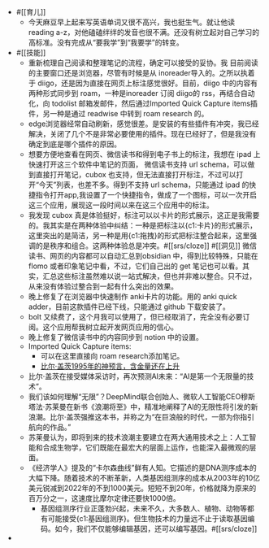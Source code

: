 - #[[育儿]]
    - 今天麻豆早上起来写英语单词又很不高兴，我也挺生气。就让他读 reading a-z，对他磕磕绊绊的发音也很不满。还没有树立起对自己学习的高标准。没有完成从“要我学”到“我要学”的转变。
- #[[技能]]
    - 重新梳理自己阅读和整理笔记的流程，确定可以接受的妥协。我 目前阅读的主要窗口还是浏览器，尽管有时候是从 inoreader导入的。之所以执着于 diigo，还是因为直接在网页上标注感觉很好。目前，diigo 中的内容有两种形式同步到 roam，一种是inoreader 订阅 diigo的 rss，再结合自动化，向 todolist 邮箱发邮件，然后通过Imported Quick Capture items插件，另一种是通过 readwise 中转到 roam research 的。
    - edge浏览器经常自动刷新，感觉很差。是安装的有些插件有冲突，我已经解决，关闭了几个不是非常必要使用的插件。现在已经好了，但是我没有确定到底是哪个插件的原因。
    - 想要方便地查看在网页、微信读书和得到电子书上的标注，我想在 ipad 上快速打开这三个软件中笔记的页面， 微信读书支持 url schema，可以做到直接打开笔记，cubox 也支持，但无法直接打开标注，不过可以打开“今天”列表，也差不多。得到不支持 url schema，只能通过 ipad 的快捷指令打开app,我设置了一个快捷指令，做成了一个图标，可以一次开启这三个应用，展现这一段时间以来在这三个应用中的标注。
    - 我发现 cubox 真是体验挺好，标注可以以卡片的形式展示，这正是我需要的。我其实是在两种体验中纠结：一种是把标注以{c1:卡片}的形式展示，这里突出的是简洁，另一种是用{c1:拖拽}的形式把标注整合起来，这里强调的是秩序和组合。这两种体验总是冲突。#[[srs/cloze]]  #[[洞见]] 微信读书、网页的内容都可以自动汇总到obsidian 中，得到比较特殊，只能在 flomo 或者印象笔记中看，不过，它们自己出的 get 笔记也可以看。其实，汇总这些标注虽然难以说一站式解决，但也并非难以整合。只不过，从来没有体验过整合到一起有什么突出的效果。
    - 晚上修复了在浏览器中快速制作 anki卡片的功能。用的 anki quick adder，目前这款插件已经下线，只能通过 github 下载安装了。
    - bolt 又续费了，这个月我可以使用了，但已经取消了，完全没有必要订阅。这个应用帮我树立起开发网页应用的信心。
    - 晚上修复了微信读书中的内容同步到 notion 中的设置。
    - Imported Quick Capture items:
        - 可以在这里直接向 roam research添加笔记。
        - [比尔·盖茨1995年的神预言，含金量还在上升](https://mp.weixin.qq.com/s/6effNNCrjOSBQ19YXheQtA)
    - 比尔·盖茨在接受媒体采访时，再次预测AI未来：“AI是第一个无限量的技术”。
    - 我们该如何理解“无限”？DeepMind联合创始人、微软人工智能CEO穆斯塔法·苏莱曼在新书《浪潮将至》中，精准地阐释了AI的无限性将引发的新浪潮。比尔·盖茨强推这本书，并称之为“在巨浪般的时代，一部为你指引航向的作品。”
    - 苏莱曼认为，即将到来的技术浪潮主要建立在两大通用技术之上：人工智能和合成生物学，它们既能在最宏大的层面上运作，也能深入最微观的层面。
    - 《经济学人》提及的“卡尔森曲线”鲜有人知。它描述的是DNA测序成本的大幅下降。随着技术的不断革新，人类基因组测序的成本从2003年的10亿美元锐减到2022年的不到1000美元。短短不到20年，价格就降为原来的百万分之一，这速度比摩尔定律还要快1000倍。
        - 基因组测序行业正蓬勃兴起，未来不久，大多数人、植物、动物等都有可能接受{c1:基因组测序}。但生物技术的力量远不止于读取基因编码。如今，我们不仅能够编辑基因，还可以编写基因。#[[srs/cloze]]
- 

